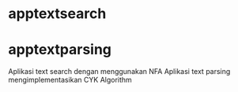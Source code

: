 # apptextsearch
# apptextparsing
Aplikasi text search dengan menggunakan NFA
Aplikasi text parsing mengimplementasikan CYK Algorithm
